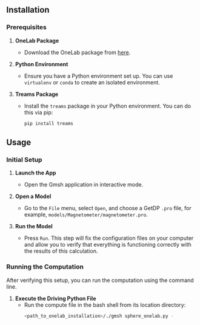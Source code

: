 ## Installation

### Prerequisites

1. **OneLab Package**
   - Download the OneLab package from [here](https://onelab.info/#Download).

2. **Python Environment**
   - Ensure you have a Python environment set up. You can use `virtualenv` or `conda` to create an isolated environment.

3. **Treams Package**
   - Install the `treams` package in your Python environment. You can do this via pip:
     ```bash
     pip install treams
     ```

## Usage

### Initial Setup

1. **Launch the App**
   - Open the Gmsh application in interactive mode.

2. **Open a Model**
   - Go to the `File` menu, select `Open`, and choose a GetDP `.pro` file, for example, `models/Magnetometer/magnetometer.pro`.

3. **Run the Model**
   - Press `Run`. This step will fix the configuration files on your computer and allow you to verify that everything is functioning correctly with the results of this calculation.

### Running the Computation

After verifying this setup, you can run the computation using the command line.

1. **Execute the Driving Python File**
   - Run the compute file in the bash shell from its location directory:
     ```bash
     <path_to_onelab_installation>/./gmsh sphere_onelab.py -
     ```
